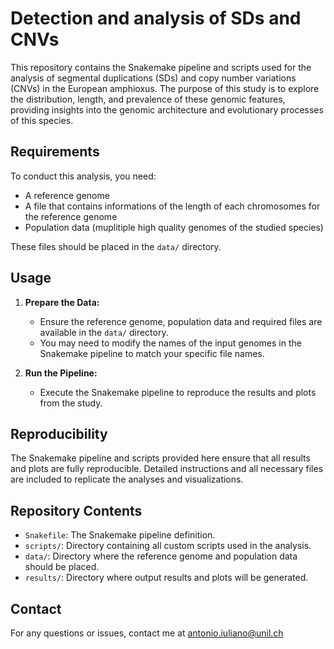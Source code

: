 # Detection and analysis of SDs and CNVs 

This repository contains the Snakemake pipeline and scripts used for the analysis of segmental duplications (SDs) and copy number variations (CNVs) in the European amphioxus. The purpose of this study is to explore the distribution, length, and prevalence of these genomic features, providing insights into the genomic architecture and evolutionary processes of this species.

## Requirements

To conduct this analysis, you need:
- A reference genome
- A file that contains informations of the length of each chromosomes for the reference genome 
- Population data (muplitiple high quality genomes of the studied species)

These files should be placed in the `data/` directory.

## Usage

1. **Prepare the Data:**
   - Ensure the reference genome, population data and required files are available in the `data/` directory.
   - You may need to modify the names of the input genomes in the Snakemake pipeline to match your specific file names.

2. **Run the Pipeline:**
   - Execute the Snakemake pipeline to reproduce the results and plots from the study.

## Reproducibility

The Snakemake pipeline and scripts provided here ensure that all results and plots are fully reproducible. Detailed instructions and all necessary files are included to replicate the analyses and visualizations.

## Repository Contents

- `Snakefile`: The Snakemake pipeline definition.
- `scripts/`: Directory containing all custom scripts used in the analysis.
- `data/`: Directory where the reference genome and population data should be placed.
- `results/`: Directory where output results and plots will be generated.

## Contact

For any questions or issues, contact me at antonio.iuliano@unil.ch
